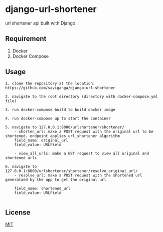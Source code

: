 # django-url-shortener

url shortener api built with Django

## Requirement

1. Docker
2. Docker Compose

## Usage

```
1. clone the repository at the location: https://github.com/saviganga/django-url-shortener

2. navigate to the root directory (directory with docker-compose.yml file)

3. run docker-compose build to build docker image

4. run docker-compose up to start the container

5. navigate to 127.0.0.1:8000/urlshortener/shortener/
    - shorten_url: make a POST request with the original url to be shortened. endpoint applies url_shortener algorithm
    field_name: original_url
    field_value: URLField
    
    - view_all_urls: make a GET request to view all original and shortened urls

6. navigate to 127.0.0.1:8000/urlshortener/shortener/resolve_original_url/
    - resolve_url: make a POST request with the shortened url generataed by the app to get the original url

    field_name: shortened_url
    field_value: URLField
    
```

## License

[MIT](https://choosealicense.com/licenses/mit/)